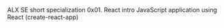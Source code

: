 ALX SE short specialization
0x01. React intro
JavaScript application using React (create-react-app)

